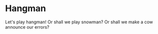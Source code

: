 # Hangman
Let's play hangman!
Or shall we play snowman?
Or shall we make a cow announce our errors? 
